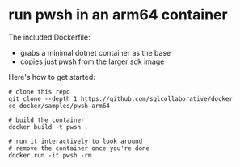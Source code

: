 
# run pwsh in an arm64 container

The included Dockerfile:

* grabs a minimal dotnet container as the base
* copies just pwsh from the larger sdk image

Here's how to get started:

```
# clone this repo
git clone --depth 1 https://github.com/sqlcollaborative/docker
cd docker/samples/pwsh-arm64

# build the container
docker build -t pwsh .

# run it interactively to look around
# remove the container once you're done
docker run -it pwsh -rm
```
